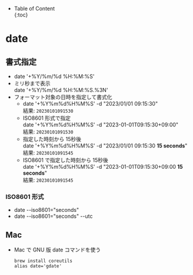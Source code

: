 - Table of Content  
{:toc}

# date

## 書式指定

* date '+%Y/%m/%d %H:%M:%S'
* ミリ秒まで表示  
  date '+%Y/%m/%d %H:%M:%S.%3N'
* フォーマット対象の日時を指定して書式化
  * date '+%Y%m%d%H%M%S' -d "2023/01/01 09:15:30"  
    結果: `20230101091530`
  * ISO8601 形式で指定  
    date '+%Y%m%d%H%M%S' -d "2023-01-01T09:15:30+09:00"  
    結果: `20230101091530`
  * 指定した時刻から 15秒後  
    date '+%Y%m%d%H%M%S' -d "2023/01/01 09:15:30 **15 seconds**"  
    結果: `20230101091545`
  * ISO8601 で指定した時刻から 15秒後  
    date '+%Y%m%d%H%M%S' -d "2023-01-01T09:15:30+09:00 **15 seconds**"  
    結果: `20230101091545`

### ISO8601 形式

* date --iso8601="seconds"
* date --iso8601="seconds" --utc

## Mac

* Mac で GNU 版 date コマンドを使う  
  ```
  brew install coreutils
  alias date='gdate'
  ```
